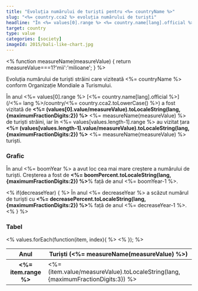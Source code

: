 ```yaml
---
title: "Evoluția numărului de turiști pentru <%= countryName %>"
slug: "<%= country.cca2 %> evoluția numărului de turiști"
headline: "În <%= values[0].range %> <%= country.name[lang].official %> a fost vizitată de <%= values[0].value.toLocaleString(lang, {maximumFractionDigits:2}) %> turiști străini."
target: country
type: value
categories: [society]
imageId: 2015/bali-like-chart.jpg
---
```


<% function measureName(measureValue) {
  return measureValue===1?'mii':'milioane';
} %>

Evoluția numărului de turiști străini care viziteată <%= countryName %> conform Organizație Mondiale a Turismului.

În anul <%= values[0].range %> [<%= country.name[lang].official %>](/<%= lang %>/country/<%= country.cca2.toLowerCase() %>) a fost vizitată de **<%= (values[0].value/measureValue).toLocaleString(lang, {maximumFractionDigits:2}) %>** <%= measureName(measureValue) %> de turiști străini, iar în <%= values[values.length-1].range %> au vizitat țara **<%= (values[values.length-1].value/measureValue).toLocaleString(lang, {maximumFractionDigits:2}) %>** <%= measureName(measureValue) %> turiști.

### Grafic

<div id="intur-chart-<%= country.cca2 %>" class="article-chart chart-line"></div>

În anul <%= boomYear %> a avut loc cea mai mare creștere a numărului de turiști. Creșterea a fost de **<%= boomPercent.toLocaleString(lang, {maximumFractionDigits:2}) %>**% față de anul <%= boomYear-1 %>.

<% if(decreaseYear) { %>
În anul <%= decreaseYear %> a scăzut numărul de turiști cu **<%= decreasePercent.toLocaleString(lang, {maximumFractionDigits:2}) %>**% față de anul <%= decreaseYear-1 %>.
<% } %>

### Tabel

<table class="article-table cell-no">
<thead>
  <tr><th>Anul</th><th>Turiști (<%= measureName(measureValue) %>)</th></tr>
</thead>
<tbody>
  <% values.forEach(function(item, index){ %>
  <tr>
  <th><%= item.range %></th>
  <td><%= (item.value/measureValue).toLocaleString(lang, {maximumFractionDigits:3}) %></td>
  </tr>
  <% }); %>
</tbody>
</table>

<script>(function(){window.articleCharts=<%= JSON.stringify(charts) %>;})();</script>
